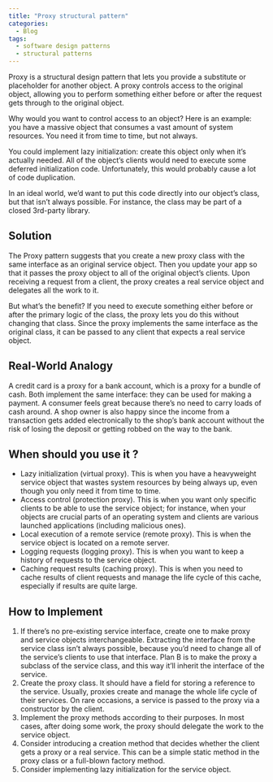 ```yaml
---
title: "Proxy structural pattern"
categories:
  - Blog
tags:
  - software design patterns
  - structural patterns
---
```


Proxy is a structural design pattern that lets you provide a substitute or placeholder for another object. A proxy controls access to the original object, allowing you to perform something either before or after the request gets through to the original object.

Why would you want to control access to an object? Here is an example: you have a massive object that consumes a vast amount of system resources. You need it from time to time, but not always.

You could implement lazy initialization: create this object only when it’s actually needed. All of the object’s clients would need to execute some deferred initialization code. Unfortunately, this would probably cause a lot of code duplication.

In an ideal world, we’d want to put this code directly into our object’s class, but that isn’t always possible. For instance, the class may be part of a closed 3rd-party library.

<h2>Solution</h2>

The Proxy pattern suggests that you create a new proxy class with the same interface as an original service object. Then you update your app so that it passes the proxy object to all of the original object’s clients. Upon receiving a request from a client, the proxy creates a real service object and delegates all the work to it.

But what’s the benefit? If you need to execute something either before or after the primary logic of the class, the proxy lets you do this without changing that class. Since the proxy implements the same interface as the original class, it can be passed to any client that expects a real service object.

<h2>Real-World Analogy</h2>

A credit card is a proxy for a bank account, which is a proxy for a bundle of cash. Both implement the same interface: they can be used for making a payment. A consumer feels great because there’s no need to carry loads of cash around. A shop owner is also happy since the income from a transaction gets added electronically to the shop’s bank account without the risk of losing the deposit or getting robbed on the way to the bank.

<h2>When should you use it ? </h2>
<ul>

<li>Lazy initialization (virtual proxy). This is when you have a heavyweight service object that wastes system resources by being always up, even though you only need it from time to time.</li>

<li>Access control (protection proxy). This is when you want only specific clients to be able to use the service object; for instance, when your objects are crucial parts of an operating system and clients are various launched applications (including malicious ones).</li>

<li>Local execution of a remote service (remote proxy). This is when the service object is located on a remote server.</li>

<li>Logging requests (logging proxy). This is when you want to keep a history of requests to the service object.</li>

<li>Caching request results (caching proxy). This is when you need to cache results of client requests and manage the life cycle of this cache, especially if results are quite large.</li>
</ul>

<h2>How to Implement</h2>
<ol>
<li>If there’s no pre-existing service interface, create one to make proxy and service objects interchangeable. Extracting the interface from the service class isn’t always possible, because you’d need to change all of the service’s clients to use that interface. Plan B is to make the proxy a subclass of the service class, and this way it’ll inherit the interface of the service.</li>

<li>Create the proxy class. It should have a field for storing a reference to the service. Usually, proxies create and manage the whole life cycle of their services. On rare occasions, a service is passed to the proxy via a constructor by the client.</li>

<li>Implement the proxy methods according to their purposes. In most cases, after doing some work, the proxy should delegate the work to the service object.</li>
<li>Consider introducing a creation method that decides whether the client gets a proxy or a real service. This can be a simple static method in the proxy class or a full-blown factory method.</li>

<li>Consider implementing lazy initialization for the service object.</li>
</ol>